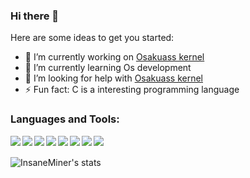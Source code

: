 ### Hi there 👋

Here are some ideas to get you started:

- 🔭 I’m currently working on [Osakuass kernel](https://github.com/Osakuass/Osakuass)
- 🌱 I’m currently learning Os development
- 🤔 I’m looking for help with [Osakuass kernel](https://github.com/Osakuass/Osakuass)
- ⚡ Fun fact: C is a interesting programming language


### Languages and Tools:

<img align="left" src="https://img.shields.io/badge/python%20-%2314354C.svg?&style=for-the-badge&logo=python&logoColor=white"/>
<img align="left" src="https://img.shields.io/badge/MySql%20-%23D00000.svg?&style=for-the-badge&logo=MySql&logoColor=white"/>
<img align="left" src="https://img.shields.io/badge/c%20-%2300599C.svg?&style=for-the-badge&logo=c&ogoColor=white"/>
<img align="left" src="https://img.shields.io/badge/php-%23239120.svg?&style=for-the-badge&logo=php&logoColor=white"/>
<img align="left" src="https://img.shields.io/badge/javascript%20-%23323330.svg?&style=for-the-badge&logo=javascript&logoColor=%23F7DF1E"/>
<img align="left" src="https://img.shields.io/badge/git%20-%23F05033.svg?&style=for-the-badge&logo=git&logoColor=white"/>
<img align="left" src="https://img.shields.io/badge/github%20-%23121011.svg?&style=for-the-badge&logo=github&logoColor=white"/>
<img align="left" src ="https://img.shields.io/badge/sqlite-%2307405e.svg?&style=for-the-badge&logo=sqlite&logoColor=white"/>
<br />
<br />




<img align="left" alt="InsaneMiner's stats" src="https://github-readme-stats-ruby-nine.vercel.app/api?username=InsaneMiner&show_icons=true&hide_border=true" />
